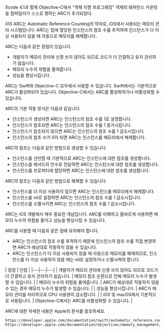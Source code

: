 Xcode 4.1과 함께 Objective-C에서 "객체 지향 프로그래밍" 객체의 레퍼런스 카운팅을 컴파일러가 스스로 행하는 ARC가 추가되었다.

iOS ARC는 Automatic Reference Counting의 약자로, iOS에서 사용되는 메모리 관리 시스템입니다. ARC는 힙에 할당된 인스턴스의 참조 수를 추적하여 인스턴스가 더 이상 사용되지 않을 때 자동으로 메모리를 해제합니다.

ARC는 다음과 같은 장점이 있습니다.

* 개발자가 메모리 관리에 신경 쓰지 않아도 되므로 코드가 더 간결하고 유지 관리하기 쉽습니다.
* 메모리 누수의 위험을 줄여줍니다.
* 성능을 향상시킵니다.

ARC는 Swift와 Objective-C 모두에서 사용할 수 있습니다. Swift에서는 기본적으로 ARC가 활성화되어 있습니다. Objective-C에서는 ARC를 활성화하거나 비활성화할 수 있습니다.

ARC의 기본 작동 방식은 다음과 같습니다.

* 인스턴스가 생성되면 ARC는 인스턴스의 참조 수를 1로 설정합니다.
* 인스턴스가 참조되면 ARC는 인스턴스의 참조 수를 1 증가시킵니다.
* 인스턴스가 참조되지 않으면 ARC는 인스턴스의 참조 수를 1 감소시킵니다.
* 인스턴스의 참조 수가 0이 되면 ARC는 인스턴스를 메모리에서 해제합니다.

ARC의 참조는 다음과 같은 방법으로 생성할 수 있습니다.

* 인스턴스를 선언할 때 기본적으로 ARC는 인스턴스에 대한 참조를 생성합니다.
* 인스턴스를 메서드의 인수로 전달하면 ARC는 인스턴스에 대한 참조를 생성합니다.
* 인스턴스를 프로퍼티에 할당하면 ARC는 인스턴스에 대한 참조를 생성합니다.

ARC의 참조는 다음과 같은 방법으로 해제할 수 있습니다.

* 인스턴스를 더 이상 사용하지 않으면 ARC는 인스턴스를 메모리에서 해제합니다.
* 인스턴스를 nil로 설정하면 ARC는 인스턴스의 참조 수를 1 감소시킵니다.
* 인스턴스를 소멸시키면 ARC는 인스턴스의 참조 수를 1 감소시킵니다.

ARC는 iOS 개발에서 매우 중요한 개념입니다. ARC를 이해하고 올바르게 사용하면 메모리 누수의 위험을 줄이고 성능을 향상시킬 수 있습니다.

ARC를 사용할 때 다음과 같은 점에 유의해야 합니다.

* ARC는 인스턴스의 참조 수를 추적하기 때문에 인스턴스의 참조 수를 직접 변경하면 ARC가 예상대로 작동하지 않을 수 있습니다.
* ARC는 인스턴스가 더 이상 사용되지 않을 때 자동으로 메모리를 해제하므로, 인스턴스를 더 이상 사용하지 않을 때는 nil로 설정하거나 소멸시켜야 합니다.



| 장점 | 단점 |
|---|---|---|
| 개발자가 메모리 관리에 신경 쓰지 않아도 되므로 코드가 더 간결하고 유지 관리하기 쉽습니다. | 메모리 참조 순환으로 인해 메모리 누수가 발생할 수 있습니다. |
| 메모리 누수의 위험을 줄여줍니다. | ARC가 예상대로 작동하지 않을 수 있는 경우 메모리 누수가 발생할 수 있습니다. |
| 성능을 향상시킵니다. | ARC가 메모리 관리를 처리하므로 CPU 사용량이 감소합니다. |
| iOS 및 macOS에서 기본적으로 사용됩니다. | Objective-C에서는 ARC를 비활성화할 수 있습니다. |

ARC에 대한 자세한 내용은 Apple의 문서를 참조하세요.

```
https://developer.apple.com/documentation/swift/automatic_reference_counting
https://developer.apple.com/documentation/objectivec/memory_management/automatic_reference_counting
```